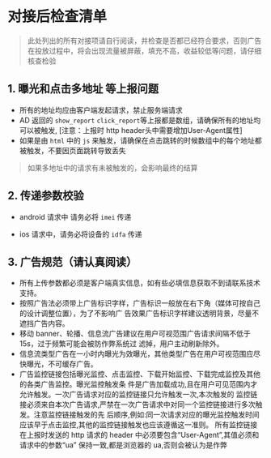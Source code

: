 # 对接后检查清单

> 此处列出的所有对接项请自行阅读，并检查是否都已经符合要求，否则广告在投放过程中，将会出现流量被屏蔽，填充不高，收益较低等问题，请仔细核查检验



## 1. 曝光和点击多地址 等上报问题

- 所有的地址均应由客户端发起请求，禁止服务端请求
- AD 返回的 `show_report` `click_report`等上报都是数组，请确保所有的地址均可以被触发,
  [注意：上报时 http header头中需要增加User-Agent属性]
- 如果是由 `html` 中的 `js` 来触发，请确保在点击跳转的时候数组中的每个地址都被触发，不要因页面跳转导致丢失

> 如果多地址中的请求有未被触发的，会影响最终的结算

## 2. 传递参数校验

- android 请求中 请务必将 `imei` 传递

- ios 请求中，请务必将设备的 `idfa` 传递

## 3. 广告规范（请认真阅读）
-  所有上传参数都必须是客户端真实信息，如有些必填信息获取不到请联系技术支持。
-  按照广告法必须带上广告标识字样，广告标识一般放在右下角（媒体可按自己的设计调整位置），为了不影响广
告效果广告标识字样建议透明背景，尽量不遮挡广告内容。
-  移动 banner、轮播、信息流广告建议在用户可视范围广告请求间隔不低于 15s，过于频繁可能会被防作弊系统过
滤掉，用户主动刷新除外。
-  信息流类型广告在一小时内曝光为效曝光，其他类型广告在用户可视范围应尽快曝光，不可缓存广告。
-  广告监控链接包括曝光监控、点击监控、下载开始监控、下载完成监控及其他的各类广告监控。曝光监控触发条
件是广告加载成功,且在用户可见范围内才允许触发。一次广告请求对应的监控链接只允许触发一次,本次触发的
监控链接必须来自本次广告请求,严禁在一次广告请求中对同一个监控链接进行多次触发。注意监控链接触发的先
后顺序,例如:同一次请求对应的曝光监控触发时间应该早于点击监控,其他的监控链接触发也应该遵循这一准则。
所有监控链接在上报时发送的 http 请求的 header 中必须要包含“User-Agent”,其值必须和请求中的参数“ua”
保持一致,都是浏览器的 ua,否则会被认为是作弊
